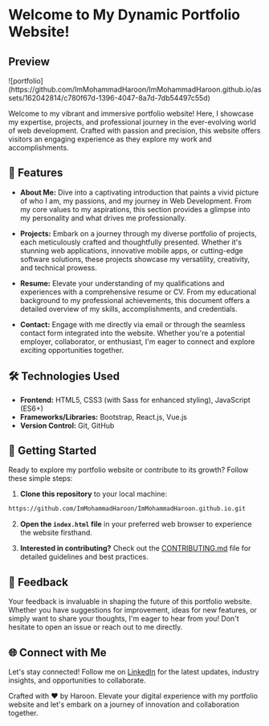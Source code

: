 
<h1>Welcome to My Dynamic Portfolio Website!</h1>

<h2>Preview</h2>
![portfolio](https://github.com/ImMohammadHaroon/ImMohammadHaroon.github.io/assets/162042814/c780f67d-1396-4047-8a7d-7db54497c55d)




Welcome to my vibrant and immersive portfolio website! Here, I showcase my expertise, projects, and professional journey in the ever-evolving world of web development. Crafted with passion and precision, this website offers visitors an engaging experience as they explore my work and accomplishments.

## 🚀 Features

- **About Me:** Dive into a captivating introduction that paints a vivid picture of who I am, my passions, and my journey in Web Development. From my core values to my aspirations, this section provides a glimpse into my personality and what drives me professionally.

- **Projects:** Embark on a journey through my diverse portfolio of projects, each meticulously crafted and thoughtfully presented. Whether it's stunning web applications, innovative mobile apps, or cutting-edge software solutions, these projects showcase my versatility, creativity, and technical prowess.

- **Resume:** Elevate your understanding of my qualifications and experiences with a comprehensive resume or CV. From my educational background to my professional achievements, this document offers a detailed overview of my skills, accomplishments, and credentials.

- **Contact:** Engage with me directly via email or through the seamless contact form integrated into the website. Whether you're a potential employer, collaborator, or enthusiast, I'm eager to connect and explore exciting opportunities together.

## 🛠️ Technologies Used

- **Frontend:** HTML5, CSS3 (with Sass for enhanced styling), JavaScript (ES6+)
- **Frameworks/Libraries:**  Bootstrap, React.js, Vue.js
- **Version Control:** Git, GitHub

## 🚀 Getting Started

Ready to explore my portfolio website or contribute to its growth? Follow these simple steps:

1. **Clone this repository** to your local machine:

```bash
https://github.com/ImMohammadHaroon/ImMohammadHaroon.github.io.git
```

2. **Open the `index.html` file** in your preferred web browser to experience the website firsthand.

3. **Interested in contributing?** Check out the [CONTRIBUTING.md](CONTRIBUTING.md) file for detailed guidelines and best practices.

## 💬 Feedback

Your feedback is invaluable in shaping the future of this portfolio website. Whether you have suggestions for improvement, ideas for new features, or simply want to share your thoughts, I'm eager to hear from you! Don't hesitate to open an issue or reach out to me directly.


## 🌐 Connect with Me

Let's stay connected! Follow me on [LinkedIn](https://linkedin.com/in/muhammad-haroon-6575b0285) for the latest updates, industry insights, and opportunities to collaborate.



Crafted with ❤️ by Haroon. Elevate your digital experience with my portfolio website and let's embark on a journey of innovation and collaboration together.

